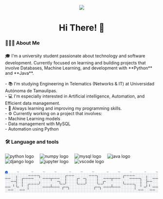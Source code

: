 <div align="center">
  <img height="150" src="https://i.pinimg.com/originals/7e/fe/c3/7efec3877093b8360cb45d9db7d745bd.gif"  />
</div>

###

<h1 align="center">Hi There! 👋</h1>

###

<h3 align="left">🧑🏾‍💻  About Me</h3>

###

<p align="left">🎓 I'm a university student passionate about technology and software development. Currently focused on learning and building projects that involve Databases, Machine Learning, and development with **Python** and **Java**.<br><br>- 📚 I'm studying Engineering in Telematics (Networks & IT) at Universidad Autónoma de Tamaulipas.<br>- 💻 I'm especially interested in Artificial intelligence, Automation, and Efficient data management.<br>- 🧠 Always learning and improving my programming skills.<br>- ⚙️ Currently working on a project that involves:<br>  - Machine Learning models<br>  - Data management with MySQL<br>  - Automation using Python</p>

###

<h3 align="left">🛠 Language and tools</h3>

###

<div align="left">
  <img src="https://cdn.jsdelivr.net/gh/devicons/devicon/icons/python/python-original.svg" height="40" alt="python logo"  />
  <img width="12" />
  <img src="https://cdn.jsdelivr.net/gh/devicons/devicon/icons/numpy/numpy-original.svg" height="40" alt="numpy logo"  />
  <img width="12" />
  <img src="https://cdn.jsdelivr.net/gh/devicons/devicon/icons/mysql/mysql-original.svg" height="40" alt="mysql logo"  />
  <img width="12" />
  <img src="https://cdn.jsdelivr.net/gh/devicons/devicon/icons/java/java-original.svg" height="40" alt="java logo"  />
  <img width="12" />
  <img src="https://cdn.jsdelivr.net/gh/devicons/devicon/icons/django/django-plain.svg" height="40" alt="django logo"  />
  <img width="12" />
  <img src="https://cdn.jsdelivr.net/gh/devicons/devicon/icons/jupyter/jupyter-original.svg" height="40" alt="jupyter logo"  />
  <img width="12" />
  <img src="https://cdn.jsdelivr.net/gh/devicons/devicon/icons/vscode/vscode-original.svg" height="40" alt="vscode logo"  />
</div>

###

<picture>
  <source media="(prefers-color-scheme: dark)" srcset="https://raw.githubusercontent.com/Leep-Code/Leep-Code/output/pacman-contribution-graph-dark.svg">
  <source media="(prefers-color-scheme: light)" srcset="https://raw.githubusercontent.com/Leep-Code/Leep-Code/output/pacman-contribution-graph.svg">
  <img alt="pacman contribution graph" src="https://raw.githubusercontent.com/Leep-Code/Leep-Code/output/pacman-contribution-graph.svg">
</picture>

###
